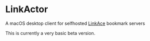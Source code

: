 # LinkActor
A macOS desktop client for selfhosted [LinkAce](https://www.linkace.org) bookmark servers

This is currently a very basic beta version.
